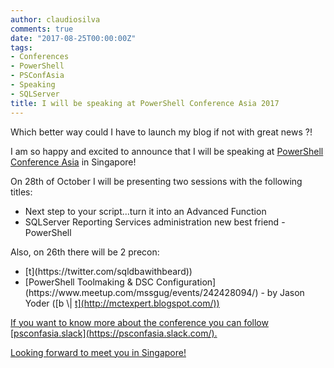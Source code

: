 ```yaml
---
author: claudiosilva
comments: true
date: "2017-08-25T00:00:00Z"
tags:
- Conferences
- PowerShell
- PSConfAsia
- Speaking
- SQLServer
title: I will be speaking at PowerShell Conference Asia 2017
---
```

Which better way could I have to launch my blog if not with great news ?!

I am so happy and excited to announce that I will be speaking at [PowerShell Conference Asia](http://psconf.asia/) in Singapore!

On 28th of October I will be presenting two sessions with the following titles:
<ul>
	<li>Next step to your script...turn it into an Advanced Function</li>
	<li>SQLServer Reporting Services administration new best friend - PowerShell</li>
</ul>
Also, on 26th there will be 2 precon:
<ul>
	<li>[t](https://twitter.com/sqldbawithbeard))</li>
	<li>[PowerShell Toolmaking &amp; DSC Configuration](https://www.meetup.com/mssgug/events/242428094/) - by Jason Yoder ([b</a> \| <a href="https://twitter.com/JasonYoder_MCT" target="_blank" rel="noopener">t](http://mctexpert.blogspot.com/))</li>
</ul>
If you want to know more about the conference you can follow [psconfasia.slack](https://psconfasia.slack.com/).

Looking forward to meet you in Singapore!
